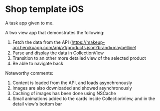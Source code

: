 # Shop template iOS

A task app given to me.

A two view app that demonstrates the following:
1. Fetch the data from the API (https://makeup-api.herokuapp.com/api/v1/products.json?brand=maybelline)
2. Parse and display the data in CollectionView
3. Transition to an other more detailed view of the selected product
4. Be able to navigate back

Noteworthy comments:
1. Content is loaded from the API, and loads asynchronously
2. Images are also downloaded and showed asynchronously
3. Caching of images has been done using NSCache
3. Small animations added to the cards inside CollectionView, and in the detail view's bottom bar
